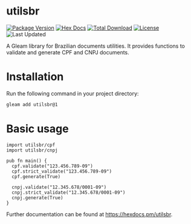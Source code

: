 # utilsbr

[![Package Version](https://img.shields.io/hexpm/v/utilsbr)](https://hex.pm/packages/utilsbr)
[![Hex Docs](https://img.shields.io/badge/hex-docs-ffaff3)](https://hexdocs.pm/utilsbr/)
[![Total Download](https://img.shields.io/hexpm/dt/utilsbr)](https://hex.pm/packages/utilsbr)
[![License](https://img.shields.io/hexpm/l/utilsbr)](https://hex.pm/packages/utilsbr)
![Last Updated](https://img.shields.io/github/last-commit/malvfr/utilsbr)

A Gleam library for Brazilian documents utilities. It provides functions to validate and generate CPF and CNPJ documents.

# Installation

Run the following command in your project directory:

```sh
gleam add utilsbr@1
```

# Basic usage

```gleam
import utilsbr/cpf
import utilsbr/cnpj

pub fn main() {
  cpf.validate("123.456.789-09")
  cpf.strict_validate("123.456.789-09")
  cpf.generate(True)

  cnpj.validate("12.345.678/0001-09")
  cnpj.strict_validate("12.345.678/0001-09")
  cnpj.generate(True)
}
```

Further documentation can be found at <https://hexdocs.pm/utilsbr>.

